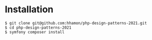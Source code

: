 Installation
============

```
$ git clone git@github.com:hhamon/php-design-patterns-2021.git
$ cd php-design-patterns-2021
$ symfony composer install
```